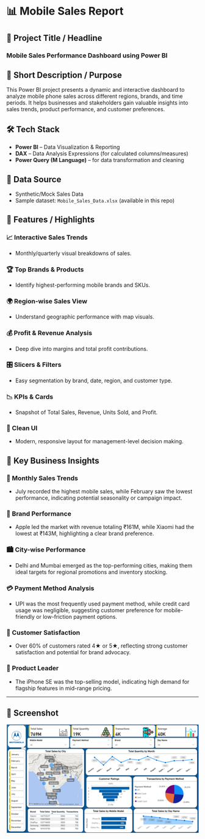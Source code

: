 # 📊 Mobile Sales Report

## 📝 Project Title / Headline

### Mobile Sales Performance Dashboard using Power BI


## 📌 Short Description / Purpose

This Power BI project presents a dynamic and interactive dashboard to analyze mobile phone sales across different regions, brands, and time periods. It helps businesses and stakeholders gain valuable insights into sales trends, product performance, and customer preferences.


## 🛠️ Tech Stack

- **Power BI** – Data Visualization & Reporting
- **DAX** – Data Analysis Expressions (for calculated columns/measures)
- **Power Query (M Language)** – for data transformation and cleaning


## 📂 Data Source

- Synthetic/Mock Sales Data
- Sample dataset: `Mobile_Sales_Data.xlsx` (available in this repo)


## 🌟 Features / Highlights

### 📈 Interactive Sales Trends
- Monthly/quarterly visual breakdowns of sales.

### 🏆 Top Brands & Products
- Identify highest-performing mobile brands and SKUs.

### 🌍 Region-wise Sales View
- Understand geographic performance with map visuals.

### 💰 Profit & Revenue Analysis
- Deep dive into margins and total profit contributions.

### 🎛️ Slicers & Filters
- Easy segmentation by brand, date, region, and customer type.

### 📉 KPIs & Cards
- Snapshot of Total Sales, Revenue, Units Sold, and Profit.

### 🧼 Clean UI
- Modern, responsive layout for management-level decision making.


## 📌 Key Business Insights

### 📅 Monthly Sales Trends
- July recorded the highest mobile sales, while February saw the lowest performance, indicating potential seasonality or campaign impact.

### 🍎 Brand Performance
- Apple led the market with revenue totaling ₹161M, while Xiaomi had the lowest at ₹143M, highlighting a clear brand preference.

### 🏙️ City-wise Performance
- Delhi and Mumbai emerged as the top-performing cities, making them ideal targets for regional promotions and inventory stocking.

### 💳 Payment Method Analysis
- UPI was the most frequently used payment method, while credit card usage was negligible, suggesting customer preference for mobile-friendly or low-friction payment options.

### 🌟 Customer Satisfaction
- Over 60% of customers rated 4★ or 5★, reflecting strong customer satisfaction and potential for brand advocacy.

### 📱 Product Leader
- The iPhone SE was the top-selling model, indicating high demand for flagship features in mid-range pricing.

---

## 📸 Screenshot

![Mobile Sales Dashboard](https://github.com/VirajAdake210706/Mobile_Sales_Report/raw/main/Snapshot%20of%20Mobile_Sales_Dashboard.png)

